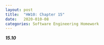 ```yaml
---
layout: post
title:  "HW10: Chapter 15"
date:   2020-010-08
categories: Software Engineering Homework
---
```


***15.10***

